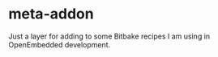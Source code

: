 meta-addon
==========

Just a layer for adding to some Bitbake recipes I am using in OpenEmbedded development.
